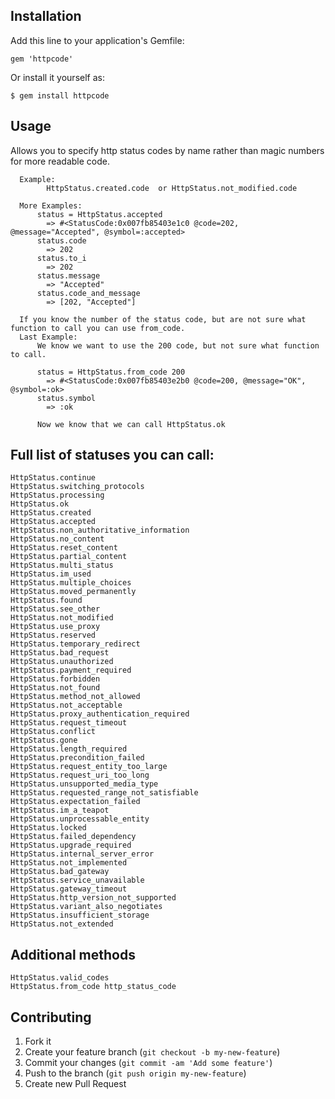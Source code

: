 ## Installation

Add this line to your application's Gemfile:

    gem 'httpcode'

Or install it yourself as:

    $ gem install httpcode

## Usage

Allows you to specify http status codes by name rather than magic numbers for more readable code.

      Example:
            HttpStatus.created.code  or HttpStatus.not_modified.code

      More Examples:
          status = HttpStatus.accepted
            => #<StatusCode:0x007fb85403e1c0 @code=202, @message="Accepted", @symbol=:accepted>
          status.code
            => 202
          status.to_i
            => 202
          status.message
            => "Accepted"
          status.code_and_message
            => [202, "Accepted"]

      If you know the number of the status code, but are not sure what function to call you can use from_code.
      Last Example:
          We know we want to use the 200 code, but not sure what function to call.

          status = HttpStatus.from_code 200
            => #<StatusCode:0x007fb85403e2b0 @code=200, @message="OK", @symbol=:ok>
          status.symbol
            => :ok

          Now we know that we can call HttpStatus.ok

## Full list of statuses you can call:
    HttpStatus.continue
    HttpStatus.switching_protocols
    HttpStatus.processing
    HttpStatus.ok
    HttpStatus.created
    HttpStatus.accepted
    HttpStatus.non_authoritative_information
    HttpStatus.no_content
    HttpStatus.reset_content
    HttpStatus.partial_content
    HttpStatus.multi_status
    HttpStatus.im_used
    HttpStatus.multiple_choices
    HttpStatus.moved_permanently
    HttpStatus.found
    HttpStatus.see_other
    HttpStatus.not_modified
    HttpStatus.use_proxy
    HttpStatus.reserved
    HttpStatus.temporary_redirect
    HttpStatus.bad_request
    HttpStatus.unauthorized
    HttpStatus.payment_required
    HttpStatus.forbidden
    HttpStatus.not_found
    HttpStatus.method_not_allowed
    HttpStatus.not_acceptable
    HttpStatus.proxy_authentication_required
    HttpStatus.request_timeout
    HttpStatus.conflict
    HttpStatus.gone
    HttpStatus.length_required
    HttpStatus.precondition_failed
    HttpStatus.request_entity_too_large
    HttpStatus.request_uri_too_long
    HttpStatus.unsupported_media_type
    HttpStatus.requested_range_not_satisfiable
    HttpStatus.expectation_failed
    HttpStatus.im_a_teapot
    HttpStatus.unprocessable_entity
    HttpStatus.locked
    HttpStatus.failed_dependency
    HttpStatus.upgrade_required
    HttpStatus.internal_server_error
    HttpStatus.not_implemented
    HttpStatus.bad_gateway
    HttpStatus.service_unavailable
    HttpStatus.gateway_timeout
    HttpStatus.http_version_not_supported
    HttpStatus.variant_also_negotiates
    HttpStatus.insufficient_storage
    HttpStatus.not_extended

## Additional methods
    HttpStatus.valid_codes
    HttpStatus.from_code http_status_code




## Contributing

1. Fork it
2. Create your feature branch (`git checkout -b my-new-feature`)
3. Commit your changes (`git commit -am 'Add some feature'`)
4. Push to the branch (`git push origin my-new-feature`)
5. Create new Pull Request
